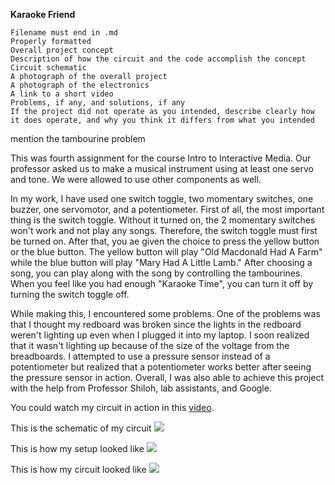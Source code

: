 **Karaoke Friend**



    Filename must end in .md
    Properly formatted
    Overall project concept
    Description of how the circuit and the code accomplish the concept
    Circuit schematic
    A photograph of the overall project
    A photograph of the electronics
    A link to a short video
    Problems, if any, and solutions, if any
    If the project did not operate as you intended, describe clearly how it does operate, and why you think it differs from what you intended

mention the tambourine problem


This was fourth assignment for the course Intro to Interactive Media.
Our professor asked us to make a musical instrument using at least one servo and tone. 
We were allowed to use other components as well.

In my work, I have used one switch toggle, two momentary switches, one buzzer, one servomotor, and a potentiometer.
First of all, the most important thing is the switch toggle. Without it turned on, the 2 momentary switches won't work
and not play any songs. Therefore, the switch toggle must first be turned on. After that, you ae given the choice to 
press the yellow button or the blue button. The yellow button will play "Old Macdonald Had A Farm" while the blue button 
will play "Mary Had A Little Lamb." After choosing a song, you can play along with the song by controlling the tambourines.
When you feel like you had enough "Karaoke Time", you can turn it off by turning the switch toggle off.

While making this, I encountered some problems. One of the problems was that I thought my redboard was broken 
since the lights in the redboard weren't lighting up even when I plugged it into my laptop. 
I soon realized that it wasn't lighting up because of the size of the voltage from the breadboards. 
I attempted to use a pressure sensor instead of a potentiometer but realized that a potentiometer works better 
after seeing the pressure sensor in action. Overall, I was also able to achieve this project with the help 
from Professor Shiloh, lab assistants, and Google.

You could watch my circuit in action in this [video](https://youtu.be/7H3kJTmmnRE).

This is the schematic of my circuit
![](https://i.imgur.com/OjBxz26.png)

This is how my setup looked like
![](https://i.imgur.com/dKK63Xi.png)

This is how my circuit looked like
![](https://i.imgur.com/Rie1iJY.jpg)



